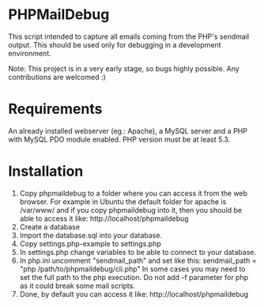 PHPMailDebug
============
This script intended to capture all emails coming from the PHP's sendmail
output. This should be used only for debugging in a development environment.

Note: This project is in a very early stage, so bugs highly possible.
      Any contributions are welcomed :)

Requirements
============
An already installed webserver (eg.: Apache), a MySQL server and a PHP
with MySQL PDO module enabled.
PHP version must be at least 5.3.

Installation
============
1. Copy phpmaildebug to a folder where you can access it from the web browser.
   For example in Ubuntu the default folder for apache is /var/www/ and if you
   copy phpmaildebug into it, then you should be able to access it like:
   http://localhost/phpmaildebug
2. Create a database
3. Import the database.sql into your database.
4. Copy settings.php-example to settings.php
5. In settings.php change variables to be able to connect to your database.
6. In php.ini uncomment "sendmail_path" and set like this:
   sendmail_path = "php /path/to/phpmaildebug/cli.php"
   In some cases you may need to set the full path to the php execution.
   Do not add -f parameter for php as it could break some mail scripts.
7. Done, by default you can access it like: http://localhost/phpmaildebug
